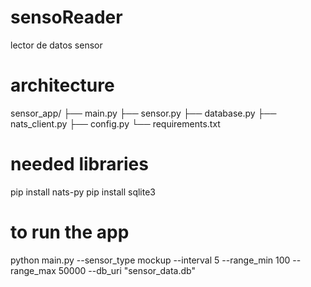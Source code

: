 # sensoReader
lector de datos sensor

# architecture

sensor_app/
├── main.py
├── sensor.py
├── database.py
├── nats_client.py
├── config.py
└── requirements.txt


# needed libraries
pip install nats-py
pip install sqlite3 

# to run the app

python main.py --sensor_type mockup --interval 5 --range_min 100 --range_max 50000 --db_uri "sensor_data.db"